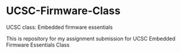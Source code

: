 UCSC-Firmware-Class
===================

UCSC class: Embedded firmware essentials

This is repository for my assignment submission for UCSC Embedded Firmware Essentials Class
